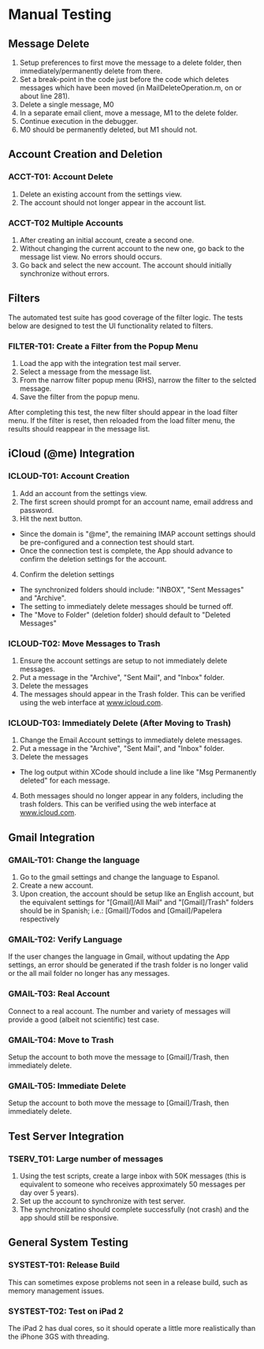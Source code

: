 # Manual Testing

## Message Delete

1. Setup preferences to first move the message to a delete folder, 
   then immediately/permanently delete from there.
2. Set a break-point in the code just before the code which 
   deletes messages which have been moved (in MailDeleteOperation.m,
   on or about line 281).
2. Delete a single message, M0
3. In a separate email client, move a message, M1 to the delete
   folder.
4. Continue execution in the debugger.
5. M0 should be permanently deleted, but M1 should not.

## Account Creation and Deletion

### ACCT-T01: Account Delete

1. Delete an existing account from the settings view.
2. The account should not longer appear in the account list.

### ACCT-T02 Multiple Accounts

1. After creating an initial account, create a second one.
2. Without changing the current account to the new one, go
   back to the message list view. No errors should occurs.
3. Go back and select the new account. The account should
   initially synchronize without errors.
   
## Filters

The automated test suite has good coverage of the filter logic. The tests
below are designed to test the UI functionality related to filters.

### FILTER-T01: Create a Filter from the Popup Menu

1. Load the app with the integration test mail server.
2. Select a message from the message list.
3. From the narrow filter popup menu (RHS), narrow
   the filter to the selcted message.
4. Save the filter from the popup menu.

After completing this test, the new filter should appear
in the load filter menu. If the filter is reset, then reloaded
from the load filter menu, the results should reappear in the message
list.

## iCloud (@me) Integration

### ICLOUD-T01: Account Creation

1. Add an account from the settings view.
2. The first screen should prompt for an account name, email address and password.
3. Hit the next button.
  * Since the domain is "@me", the remaining IMAP account settings should be pre-configured and a connection test should start.
  * Once the connection test is complete, the App should advance to confirm the deletion settings for the account.
4. Confirm the deletion settings
  * The synchronized folders should include: "INBOX", "Sent Messages" and "Archive".
  * The setting to immediately delete messages should be turned off.
  * The "Move to Folder" (deletion folder) should default to "Deleted Messages"

### ICLOUD-T02: Move Messages to Trash

1. Ensure the account settings are setup to not immediately delete messages.
2. Put a message in the "Archive", "Sent Mail", and "Inbox" folder.
3. Delete the messages
4. The messages should appear in the Trash folder. This can be verified using 
   the web interface at www.icloud.com.


### ICLOUD-T03: Immediately Delete (After Moving to Trash)

1. Change the Email Account settings to immediately delete messages.
2. Put a message in the "Archive", "Sent Mail", and "Inbox" folder.
3. Delete the messages
  * The log output within XCode should include a line like 
    "Msg Permanently deleted" for each message.
4. Both messages should no longer appear in any folders, including 
   the trash folders. This can be verified using the web interface at www.icloud.com.
   
## Gmail Integration

### GMAIL-T01: Change the language

1. Go to the gmail settings and change the language to Espanol.
2. Create a new account.
3. Upon creation, the account should be setup like an English account, but the
   equivalent settings for "[Gmail]/All Mail" and "[Gmail]/Trash" folders
	should be in Spanish; i.e.: [Gmail]/Todos and  [Gmail]/Papelera respectively
	
### GMAIL-T02: Verify Language 

If the user changes the language in Gmail, without
updating the App settings, an error should be generated
if the trash folder is no longer valid or the all mail
folder no longer has any messages.

### GMAIL-T03: Real Account

Connect to a real account. The number and variety of messages
will provide a good (albeit not scientific) test case.

### GMAIL-T04: Move to Trash

Setup the account to both move the message to [Gmail]/Trash, 
then immediately delete.

### GMAIL-T05: Immediate Delete

Setup the account to both move the message to [Gmail]/Trash, 
then immediately delete.

## Test Server Integration

### TSERV_T01: Large number of messages

1. Using the test scripts, create a large inbox with 50K messages
   (this is equivalent to someone who receives approximately 50
   messages per day over 5 years).
2. Set up the account to synchronize with test server.
3. The synchronizatino should complete successfully (not crash) and 
   the app should still be responsive.
   
## General System Testing

### SYSTEST-T01: Release Build

This can sometimes expose problems not seen in a release build, such as
memory management issues.

### SYSTEST-T02: Test on iPad 2

The iPad 2 has dual cores, so it should operate a little more
realistically than the iPhone 3GS with threading.



